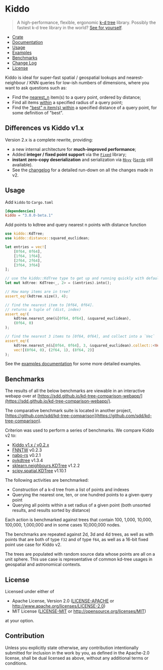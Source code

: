 # Kiddo

> A high-performance, flexible, ergonomic [k-d tree](https://en.wikipedia.org/wiki/K-d_tree) library. Possibly the fastest k-d tree library in the world? [See for yourself](https://sdd.github.io/kd-tree-comparison-webapp/).

* [Crate](https://crates.io/crates/kiddo)
* [Documentation](https://docs.rs/kiddo)
* [Usage](#usage)
* [Examples](https://github.com/sdd/kiddo/blob/master/examples/Readme.md)
* [Benchmarks](#benchmarks)
* [Change Log](https://github.com/sdd/kiddo/blob/master/CHANGELOG.md)
* [License](#license)

Kiddo is ideal for super-fast spatial / geospatial lookups and nearest-neighbour / KNN queries for low-ish numbers of dimensions, where you want to ask questions such as:
 - Find the [nearest_n](https://docs.rs/kiddo/latest/kiddo/float/kdtree/struct.KdTree.html#method.nearest_n) item(s) to a query point, ordered by distance;
 - Find all items [within](https://docs.rs/kiddo/latest/kiddo/float/kdtree/struct.KdTree.html#method.within) a specified radius of a query point;
 - Find the ["best" n item(s) within](https://docs.rs/kiddo/latest/kiddo/float/kdtree/struct.KdTree.html#method.best_n_within) a specified distance of a query point, for some definition of "best".

## Differences vs Kiddo v1.x

Version 2.x is a complete rewrite, providing:
- a new internal architecture for **much-improved performance**;
- Added **integer / fixed point support** via the [`Fixed`](https://docs.rs/fixed/latest/fixed/) library;
- **instant zero-copy deserialization** and serialization via [`Rkyv`](https://docs.rs/rkyv/latest/rkyv/) ([`Serde`](https://docs.rs/serde/latest/serde/) still available).
- See the [changelog](https://github.com/sdd/kiddo/blob/master/CHANGELOG.md) for a detailed run-down on all the changes made in v2.

## Usage
Add `kiddo` to `Cargo.toml`
```toml
[dependencies]
kiddo = "3.0.0-beta.1"
```

Add points to kdtree and query nearest n points with distance function
```rust
use kiddo::KdTree;
use kiddo::distance::squared_euclidean;

let entries = vec![
    [0f64, 0f64],
    [1f64, 1f64],
    [2f64, 2f64],
    [3f64, 3f64]
];

// use the kiddo::KdTree type to get up and running quickly with default settings
let mut kdtree: KdTree<_, 2> = (&entries).into();

// How many items are in tree?
assert_eq!(kdtree.size(), 4);

// find the nearest item to [0f64, 0f64].
// returns a tuple of (dist, index)
assert_eq!(
    kdtree.nearest_one(&[0f64, 0f64], &squared_euclidean),
    (0f64, 0)
);

// find the nearest 3 items to [0f64, 0f64], and collect into a `Vec`
assert_eq!(
    kdtree.nearest_n(&[0f64, 0f64], 3, &squared_euclidean).collect::<Vec<_>>(),
    vec![(0f64, 0), (2f64, 1), (8f64, 2)]
);
```
See the [examples documentation](https://github.com/sdd/kiddo/tree/master/examples) for some more detailed examples.

## Benchmarks

The results of all the below benchmarks are viewable in an interactive webapp over at [https://sdd.github.io/kd-tree-comparison-webapp/](https://sdd.github.io/kd-tree-comparison-webapp/).

The comparative benchmark suite is located in another project, [https://github.com/sdd/kd-tree-comparison](https://github.com/sdd/kd-tree-comparison).

Criterion was used to perform a series of benchmarks. We compare Kiddo v2 to:
* [Kiddo v1.x / v0.2.x](https://github.com/sdd/kiddo_v1)
* [FNNTW](https://crates.io/crates/fnntw) v0.2.3
* [nabo-rs](https://crates.io/crates/nabo) v0.2.1
* [pykdtree](https://github.com/storpipfugl/pykdtree) v1.3.4
* [sklearn.neighbours.KDTree](https://scikit-learn.org/stable/modules/generated/sklearn.neighbors.KDTree.html) v1.2.2
* [scipy.spatial.KDTree](https://docs.scipy.org/doc/scipy/reference/generated/scipy.spatial.KDTree.html) v1.10.1

The following activities are benchmarked:
* Construction of a k-d tree from a list of points and indexes
* Querying the nearest one, ten, or one hundred points to a given query point
* Querying all points within a set radius of a given point (both unsorted results, and results sorted by distance)

Each action is benchmarked against trees that contain 100, 1,000, 10,000, 100,000, 1,000,000 and in some cases 10,000,000 nodes.

The benchmarks are repeated against 2d, 3d and 4d trees, as well as with points that are both of type `f32` and of type `f64`, as well as a 16-bit fixed point use case for Kiddo v2.

The trees are populated with random source data whose points are all on a unit sphere. This use case is representative of common kd-tree usages in geospatial and astronomical contexts.


## License

Licensed under either of

* Apache License, Version 2.0 ([LICENSE-APACHE](LICENSE-APACHE) or http://www.apache.org/licenses/LICENSE-2.0)
* MIT License ([LICENSE-MIT](LICENSE-MIT) or http://opensource.org/licenses/MIT)

at your option.

## Contribution

Unless you explicitly state otherwise, any contribution intentionally submitted for inclusion in the work by you, as defined in the Apache-2.0 license, shall be dual licensed as above, without any additional terms or conditions.
